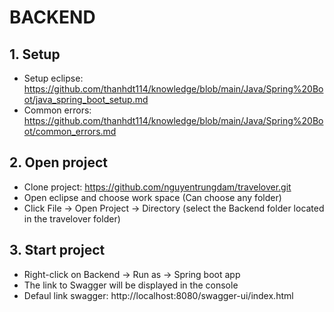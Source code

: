 # BACKEND

## 1. Setup 
- Setup eclipse: https://github.com/thanhdt114/knowledge/blob/main/Java/Spring%20Boot/java_spring_boot_setup.md
- Common errors: https://github.com/thanhdt114/knowledge/blob/main/Java/Spring%20Boot/common_errors.md

## 2. Open project
- Clone project: https://github.com/nguyentrungdam/travelover.git
- Open eclipse and choose work space (Can choose any folder)
- Click File -> Open Project -> Directory (select the Backend folder located in the travelover folder)

## 3. Start project
- Right-click on Backend -> Run as -> Spring boot app
- The link to Swagger will be displayed in the console
- Defaul link swagger: http://localhost:8080/swagger-ui/index.html